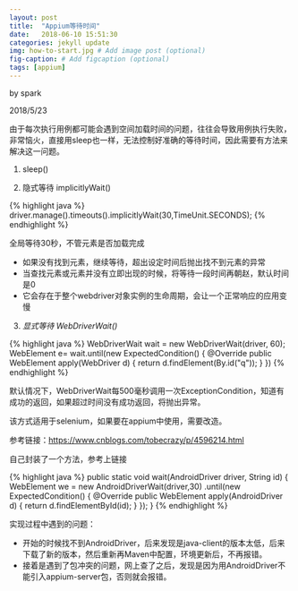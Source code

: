 ```yaml
---
layout: post
title:  "Appium等待时间"
date:   2018-06-10 15:51:30
categories: jekyll update
img: how-to-start.jpg # Add image post (optional)
fig-caption: # Add figcaption (optional)
tags: [appium]
---
```



by spark

2018/5/23

​	由于每次执行用例都可能会遇到空间加载时间的问题，往往会导致用例执行失败，非常恼火，直接用sleep也一样，无法控制好准确的等待时间，因此需要有方法来解决这一问题。

1. sleep()

2. 隐式等待 implicitlyWait()

{% highlight java %}
   driver.manage().timeouts().implicitlyWait(30,TimeUnit.SECONDS);
{% endhighlight %}

   全局等待30秒，不管元素是否加载完成

   - 如果没有找到元素，继续等待，超出设定时间后抛出找不到元素的异常
   - 当查找元素或元素并没有立即出现的时候，将等待一段时间再朝赵，默认时间是0
   - 它会存在于整个webdriver对象实例的生命周期，会让一个正常响应的应用变慢

3. *显式等待 WebDriverWait()* 

{% highlight java %}
   WebDriverWait wait = new WebDriverWait(driver, 60);
       WebElement e= wait.until(new  ExpectedCondition<WebElement>() {
               @Override
               public WebElement apply(WebDriver d) {
                   return d.findElement(By.id("q"));
               }
           })
{% endhighlight %}

   默认情况下，WebDriverWait每500毫秒调用一次ExceptionCondition，知道有成功的返回，如果超过时间没有成功返回，将抛出异常。

   该方式适用于selenium，如果要在appium中使用，需要改造。

   参考链接：https://www.cnblogs.com/tobecrazy/p/4596214.html

   

自己封装了一个方法，参考上链接

{% highlight java %}
public static void wait(AndroidDriver driver, String id) {
	WebElement we = new AndroidDriverWait(driver,30)
    		  .until(new ExpectedCondition<WebElement>() {
				@Override
				public WebElement apply(AndroidDriver d) {
					return d.findElementById(id);
				}
			});
}
{% endhighlight %}

实现过程中遇到的问题：

- 开始的时候找不到AndroidDriver，后来发现是java-client的版本太低，后来下载了新的版本，然后重新再Maven中配置，环境更新后，不再报错。
- 接着是遇到了包冲突的问题，网上查了之后，发现是因为用AndroidDriver不能引入appium-server包，否则就会报错。

